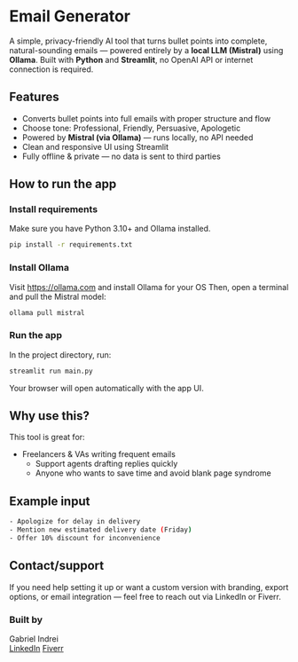 # Email Generator
A simple, privacy-friendly AI tool that turns bullet points into complete, natural-sounding emails — powered entirely by a **local LLM (Mistral)** using **Ollama**.
Built with **Python** and **Streamlit**, no OpenAI API or internet connection is required.

## Features
- Converts bullet points into full emails with proper structure and flow
- Choose tone: Professional, Friendly, Persuasive, Apologetic
- Powered by **Mistral (via Ollama)** — runs locally, no API needed
- Clean and responsive UI using Streamlit
- Fully offline & private — no data is sent to third parties

## How to run the app
### Install requirements
Make sure you have Python 3.10+ and Ollama installed.  
```bash
pip install -r requirements.txt
```
### Install Ollama
Visit https://ollama.com and install Ollama for your OS
Then, open a terminal and pull the Mistral model:
```bash
ollama pull mistral
```
### Run the app
In the project directory, run:
```bash
streamlit run main.py
```
Your browser will open automatically with the app UI.

## Why use this?
This tool is great for:
  - Freelancers & VAs writing frequent emails
	- Support agents drafting replies quickly
	-	Anyone who wants to save time and avoid blank page syndrome

## Example input
```bash
- Apologize for delay in delivery
- Mention new estimated delivery date (Friday)
- Offer 10% discount for inconvenience
```

## Contact/support
If you need help setting it up or want a custom version with branding, export options, or email integration — feel free to reach out via LinkedIn or Fiverr.

### Built by
Gabriel Indrei  
[LinkedIn](www.linkedin.com/in/gabriel-indrei-9288909a) 
[Fiverr](https://www.fiverr.com/gabriel_indrei)

